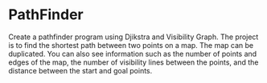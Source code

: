 # PathFinder
Create a pathfinder program using Djikstra and Visibility Graph.
The project is to find the shortest path between two points on a map. The map can be duplicated. You can also see information such as the number of points and edges of the map, the number of visibility lines between the points, and the distance between the start and goal points.
